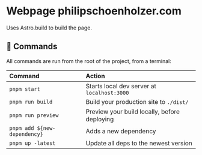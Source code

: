 # Webpage philipschoenholzer.com

Uses Astro.build to build the page.

## 🧞 Commands

All commands are run from the root of the project, from a terminal:

| Command                      | Action                                       |
| :--------------------------- | :------------------------------------------- |
| `pnpm start`                 | Starts local dev server at `localhost:3000`  |
| `pnpm run build`             | Build your production site to `./dist/`      |
| `pnpm run preview`           | Preview your build locally, before deploying |
| `pnpm add ${new-dependency}` | Adds a new dependency                        |
| `pnpm up -latest`            | Update all deps to the newest version        |
